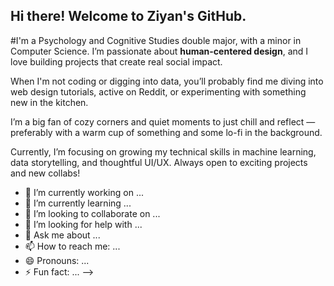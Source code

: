 ## Hi there! Welcome to Ziyan's GitHub.

#I'm a Psychology and Cognitive Studies double major, with a minor in Computer Science. I’m passionate about **human-centered design**, and I love building projects that create real social impact.  


When I'm not coding or digging into data, you’ll probably find me diving into web design tutorials, active on Reddit, or experimenting with something new in the kitchen.  

I’m a big fan of cozy corners and quiet moments to just chill and reflect — preferably with a warm cup of something and some lo-fi in the background.

Currently, I’m focusing on growing my technical skills in machine learning, data storytelling, and thoughtful UI/UX. Always open to exciting projects and new collabs!



- 🔭 I’m currently working on ...
- 🌱 I’m currently learning ...
- 👯 I’m looking to collaborate on ...
- 🤔 I’m looking for help with ...
- 💬 Ask me about ...
- 📫 How to reach me: ...
- 😄 Pronouns: ...
- ⚡ Fun fact: ...
-->
